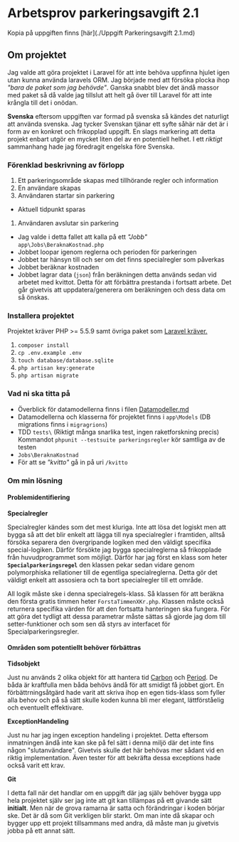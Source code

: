 # Arbetsprov parkeringsavgift 2.1
Kopia på uppgiften finns [här](./Uppgift Parkeringsavgift 2.1.md)

## Om projektet
Jag valde att göra projektet i Laravel för att inte behöva uppfinna hjulet igen utan kunna använda laravels ORM. Jag började med att försöka plocka ihop *"bara de paket som jag behövde"*. Ganska snabbt blev det ändå massor med paket så då valde jag tillslut att helt gå över till Laravel för att inte krångla till det i onödan.

**Svenska** eftersom uppgiften var formad på svenska så kändes det naturligt att använda svenska. Jag tycker Svenskan tjänar ett syfte såhär när det är i form av en konkret och frikopplad uppgift. En slags markering att detta projekt enbart utgör en mycket liten del av en potentiell helhet. I ett *riktigt* sammanhang hade jag föredragit engelska före Svenska.

### Förenklad beskrivning av förlopp
1. Ett parkeringsområde skapas med tillhörande regler och information
1. En användare skapas
1. Användaren startar sin parkering
  * Aktuell tidpunkt sparas
1. Användaren avslutar sin parkering
  * Jag valde i detta fallet att kalla på ett *"Jobb"* `app\Jobs\BeraknaKostnad.php`
  * Jobbet loopar igenom reglerna och perioden för parkeringen
  * Jobbet tar hänsyn till och ser om det finns specialregler som påverkas
  * Jobbet beräknar kostnaden
  * Jobbet lagrar data (`json`) från beräkningen detta används sedan vid arbetet med kvittot. Detta för att förbättra prestanda i fortsatt arbete. Det går givetvis att uppdatera/generera om beräkningen och dess data om så önskas.

### Installera projektet
Projektet kräver PHP >= 5.5.9 samt övriga paket som [Laravel kräver.](https://laravel.com/docs/5.2/#server-requirements)

1. `composer install`
2. `cp .env.example .env`
2. `touch database/database.sqlite`
2. `php artisan key:generate`
2. `php artisan migrate`


### Vad ni ska titta på
* Överblick för datamodellerna finns i filen [Datamodeller.md](./Datamodeller.md)
* Datamodellerna och klasserna för projektet finns i `app\Models` (DB migrations finns i `migragrions`)
* TDD `tests\` (Riktigt många snarlika test, ingen raketforskning precis) Kommandot `phpunit --testsuite parkeringsregler` kör samtliga av de testen
* `Jobs\BeraknaKostnad`
* För att se *"kvitto"* gå in på uri `/kvitto`

### Om min lösning
#### Problemidentifiering
**Specialregler**

Specialregler kändes som det mest kluriga. Inte att lösa det logiskt men att bygga så att det blir enkelt att lägga till nya specialregler i framtiden, alltså försöka separera den övergripande logiken med den väldigt specifika special-logiken. Därför försökte jag bygga specialreglerna så frikopplade från huvudprogrammet som möjligt. Därför har jag först en klass som heter **`Specialparkeringsregel`** den klassen pekar sedan vidare genom polymorphiska rellationer till de egentliga specialreglerna. Detta gör det väldigt enkelt att assosiera och ta bort specialregler till ett område.

All logik måste ske i denna specialregels-klass. Så klassen för att beräkna den första gratis timmen heter `ForstaTimmenXKr.php`. Klassen måste också returnera specifika värden för att den fortsatta hanteringen ska fungera. För att göra det tydligt att dessa parametrar måste sättas så gjorde jag dom till setter-funktioner och som sen då styrs av interfacet för Specialparkeringsregler.


#### Områden som potentiellt behöver förbättras
**Tidsobjekt**

Just nu används 2 olika objekt för att hantera tid [Carbon](http://carbon.nesbot.com/) och [Period](http://period.thephpleague.com/). De båda är kraftfulla men båda behövs ändå för att smidigt få jobbet gjort. En förbättrningsåtgärd hade varit att skriva ihop en egen tids-klass som fyller alla behov och på så sätt skulle koden kunna bli mer elegant, lättförståelig och eventuellt effektivare.

**ExceptionHandeling**

Just nu har jag ingen exception handeling i projektet. Detta eftersom inmatningen ändå inte kan ske på fel sätt i denna miljö där det inte fins någon "slutanvändare". Givetvis skulle det här behövas mer sådant vid en riktig implementation. Även tester för att bekräfta dessa exceptions hade också varit ett krav.

**Git**

I detta fall när det handlar om en uppgift där jag själv behöver bygga upp hela projektet själv ser jag inte att git kan tillämpas på ett givande sätt **initialt**. Men när de grova ramarna är satta och förändringar i koden börjar ske. Det är då som Git verkligen blir starkt. Om man inte då skapar och bygger upp ett projekt tillsammans med andra, då måste man ju givetvis jobba på ett annat sätt.



